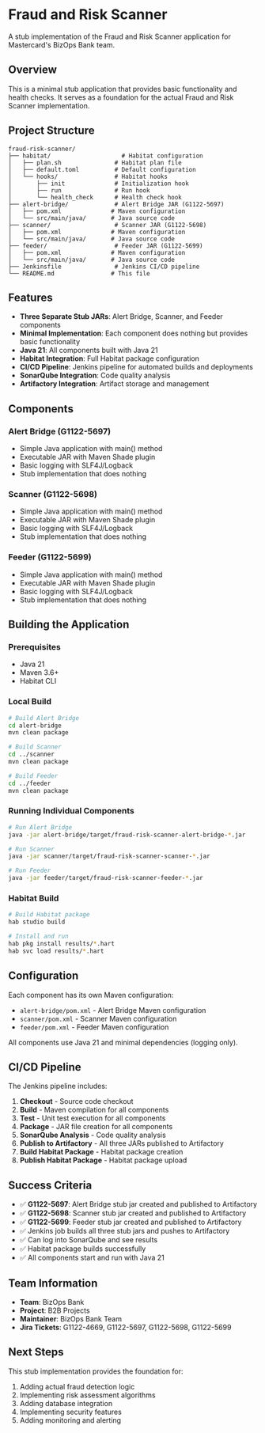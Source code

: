 # Fraud and Risk Scanner

A stub implementation of the Fraud and Risk Scanner application for Mastercard's BizOps Bank team.

## Overview

This is a minimal stub application that provides basic functionality and health checks. It serves as a foundation for the actual Fraud and Risk Scanner implementation.

## Project Structure

```
fraud-risk-scanner/
├── habitat/                    # Habitat configuration
│   ├── plan.sh               # Habitat plan file
│   ├── default.toml          # Default configuration
│   └── hooks/                # Habitat hooks
│       ├── init              # Initialization hook
│       ├── run               # Run hook
│       └── health_check      # Health check hook
├── alert-bridge/             # Alert Bridge JAR (G1122-5697)
│   ├── pom.xml              # Maven configuration
│   └── src/main/java/       # Java source code
├── scanner/                  # Scanner JAR (G1122-5698)
│   ├── pom.xml              # Maven configuration
│   └── src/main/java/       # Java source code
├── feeder/                   # Feeder JAR (G1122-5699)
│   ├── pom.xml              # Maven configuration
│   └── src/main/java/       # Java source code
├── Jenkinsfile               # Jenkins CI/CD pipeline
└── README.md                # This file
```

## Features

- **Three Separate Stub JARs**: Alert Bridge, Scanner, and Feeder components
- **Minimal Implementation**: Each component does nothing but provides basic functionality
- **Java 21**: All components built with Java 21
- **Habitat Integration**: Full Habitat package configuration
- **CI/CD Pipeline**: Jenkins pipeline for automated builds and deployments
- **SonarQube Integration**: Code quality analysis
- **Artifactory Integration**: Artifact storage and management

## Components

### Alert Bridge (G1122-5697)
- Simple Java application with main() method
- Executable JAR with Maven Shade plugin
- Basic logging with SLF4J/Logback
- Stub implementation that does nothing

### Scanner (G1122-5698)
- Simple Java application with main() method
- Executable JAR with Maven Shade plugin
- Basic logging with SLF4J/Logback
- Stub implementation that does nothing

### Feeder (G1122-5699)
- Simple Java application with main() method
- Executable JAR with Maven Shade plugin
- Basic logging with SLF4J/Logback
- Stub implementation that does nothing

## Building the Application

### Prerequisites

- Java 21
- Maven 3.6+
- Habitat CLI

### Local Build

```bash
# Build Alert Bridge
cd alert-bridge
mvn clean package

# Build Scanner
cd ../scanner
mvn clean package

# Build Feeder
cd ../feeder
mvn clean package
```

### Running Individual Components

```bash
# Run Alert Bridge
java -jar alert-bridge/target/fraud-risk-scanner-alert-bridge-*.jar

# Run Scanner
java -jar scanner/target/fraud-risk-scanner-scanner-*.jar

# Run Feeder
java -jar feeder/target/fraud-risk-scanner-feeder-*.jar
```

### Habitat Build

```bash
# Build Habitat package
hab studio build

# Install and run
hab pkg install results/*.hart
hab svc load results/*.hart
```

## Configuration

Each component has its own Maven configuration:

- `alert-bridge/pom.xml` - Alert Bridge Maven configuration
- `scanner/pom.xml` - Scanner Maven configuration  
- `feeder/pom.xml` - Feeder Maven configuration

All components use Java 21 and minimal dependencies (logging only).

## CI/CD Pipeline

The Jenkins pipeline includes:

1. **Checkout** - Source code checkout
2. **Build** - Maven compilation for all components
3. **Test** - Unit test execution for all components
4. **Package** - JAR file creation for all components
5. **SonarQube Analysis** - Code quality analysis
6. **Publish to Artifactory** - All three JARs published to Artifactory
7. **Build Habitat Package** - Habitat package creation
8. **Publish Habitat Package** - Habitat package upload

## Success Criteria

- ✅ **G1122-5697**: Alert Bridge stub jar created and published to Artifactory
- ✅ **G1122-5698**: Scanner stub jar created and published to Artifactory  
- ✅ **G1122-5699**: Feeder stub jar created and published to Artifactory
- ✅ Jenkins job builds all three stub jars and pushes to Artifactory
- ✅ Can log into SonarQube and see results
- ✅ Habitat package builds successfully
- ✅ All components start and run with Java 21

## Team Information

- **Team**: BizOps Bank
- **Project**: B2B Projects
- **Maintainer**: BizOps Bank Team
- **Jira Tickets**: G1122-4669, G1122-5697, G1122-5698, G1122-5699

## Next Steps

This stub implementation provides the foundation for:

1. Adding actual fraud detection logic
2. Implementing risk assessment algorithms
3. Adding database integration
4. Implementing security features
5. Adding monitoring and alerting
